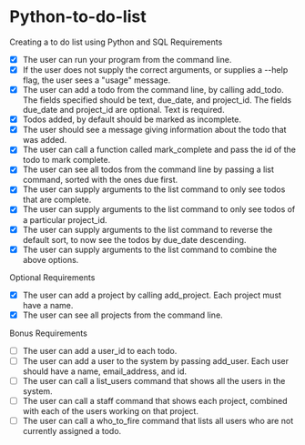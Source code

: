# Python-to-do-list
Creating a to do list using Python and SQL
Requirements
-[x] The user can run your program from the command line.
-[x] If the user does not supply the correct arguments, or supplies a --help flag, the user sees a "usage" message. 
-[x] The user can add a todo from the command line, by calling add_todo. The fields specified should be text, due_date, and project_id. The fields due_date and project_id are optional. Text is required.
-[x] Todos added, by default should be marked as incomplete.
-[x] The user should see a message giving information about the todo that was added.
-[x] The user can call a function called mark_complete and pass the id of the todo to mark complete. 
-[x] The user can see all todos from the command line by passing a list command, sorted with the ones due first. 
-[x] The user can supply arguments to the list command to only see todos that are complete. 
-[x] The user can supply arguments to the list command to only see todos of a particular project_id. 
-[x] The user can supply arguments to the list command to reverse the default sort, to now see the todos by due_date descending.
-[x] The user can supply arguments to the list command to combine the above options.

Optional Requirements
-[x] The user can add a project by calling add_project. Each project must have a name. 
-[x] The user can see all projects from the command line.

Bonus Requirements
-[ ] The user can add a user_id to each todo. 
-[ ] The user can add a user to the system by passing add_user. Each user should have a name, email_address, and id. 
-[ ] The user can call a list_users command that shows all the users in the system.
-[ ] The user can call a staff command that shows each project, combined with each of the users working on that project.
-[ ] The user can call a who_to_fire command that lists all users who are not currently assigned a todo.
